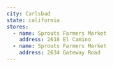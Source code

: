 ```yaml
---
city: Carlsbad
state: california
stores:
  - name: Sprouts Farmers Market
    address: 2618 El Camino
  - name: Sprouts Farmers Market
    address: 2634 Gateway Road
---
```

